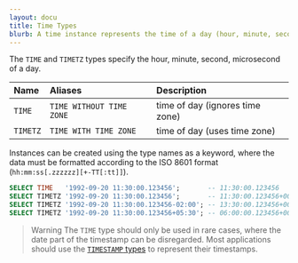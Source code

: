 ```yaml
---
layout: docu
title: Time Types
blurb: A time instance represents the time of a day (hour, minute, second, microsecond).
---
```


The `TIME` and `TIMETZ` types specify the hour, minute, second, microsecond of a day.

| Name     | Aliases                  | Description                     |
| :------- | :----------------------- | :------------------------------ |
| `TIME`   | `TIME WITHOUT TIME ZONE` | time of day (ignores time zone) |
| `TIMETZ` | `TIME WITH TIME ZONE`    | time of day (uses time zone)    |

Instances can be created using the type names as a keyword, where the data must be formatted according to the ISO 8601 format (`hh:mm:ss[.zzzzzz][+-TT[:tt]]`).

```sql
SELECT TIME   '1992-09-20 11:30:00.123456';       -- 11:30:00.123456
SELECT TIMETZ '1992-09-20 11:30:00.123456';       -- 11:30:00.123456+00
SELECT TIMETZ '1992-09-20 11:30:00.123456-02:00'; -- 13:30:00.123456+00
SELECT TIMETZ '1992-09-20 11:30:00.123456+05:30'; -- 06:00:00.123456+00
```

> Warning The `TIME` type should only be used in rare cases, where the date part of the timestamp can be disregarded.
> Most applications should use the [`TIMESTAMP` types](timestamp) to represent their timestamps.

